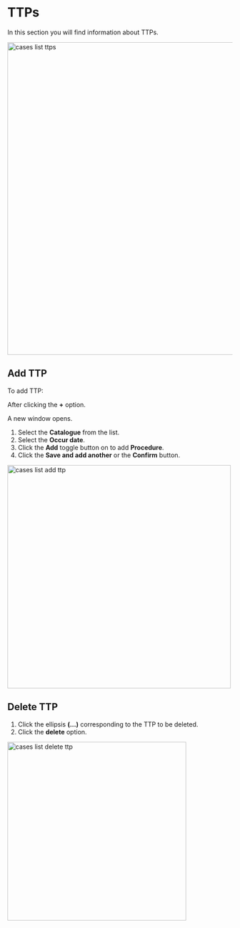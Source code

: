 # TTPs

In this section you will find information about TTPs. 

<img src="/thehive/images/user-guides/analyst-corner/cases-list/cases-list-ttp.png" alt="cases list  ttps" width="700" height="700"/>

## Add TTP

To add TTP: 

After clicking the **+** option. 

A new window opens. 

1. Select the **Catalogue** from the list.
1. Select the **Occur date**.
1. Click the **Add** toggle button on to add **Procedure**.
1. Click the **Save and add another** or the **Confirm** button.

<img src="/thehive/images/user-guides/analyst-corner/cases-list/cases-list-add-ttp.png" alt="cases list add ttp" width="500" height="500"/>

## Delete TTP

1. Click the ellipsis **(...)** corresponding to the TTP to be deleted.
1. Click the **delete** option.

<img src="/thehive/images/user-guides/analyst-corner/cases-list/cases-list-delete-ttp.png" alt="cases list delete ttp" width="400" height="400"/>





